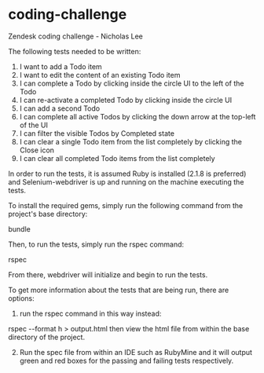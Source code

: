 # coding-challenge
Zendesk coding challenge - Nicholas Lee

The following tests needed to be written:

1. I want to add a Todo item
2. I want to edit the content of an existing Todo item
3. I can complete a Todo by clicking inside the circle UI to the left of the Todo
4. I can re-activate a completed Todo by clicking inside the circle UI
5. I can add a second Todo
6. I can complete all active Todos by clicking the down arrow at the top-left of the UI
7. I can filter the visible Todos by Completed state
8. I can clear a single Todo item from the list completely by clicking the Close icon
9. I can clear all completed Todo items from the list completely


In order to run the tests, it is assumed Ruby is installed (2.1.8 is preferred) and Selenium-webdriver is up and running on the machine executing the tests.

To install the required gems, simply run the following command from the project's base directory:

bundle

Then, to run the tests, simply run the rspec command:

rspec

From there, webdriver will initialize and begin to run the tests.

To get more information about the tests that are being run, there are options:

1. run the rspec command in this way instead:

rspec --format h > output.html
then view the html file from within the base directory of the project.

2. Run the spec file from within an IDE such as RubyMine and it will output green and red boxes for the passing and failing tests respectively.
